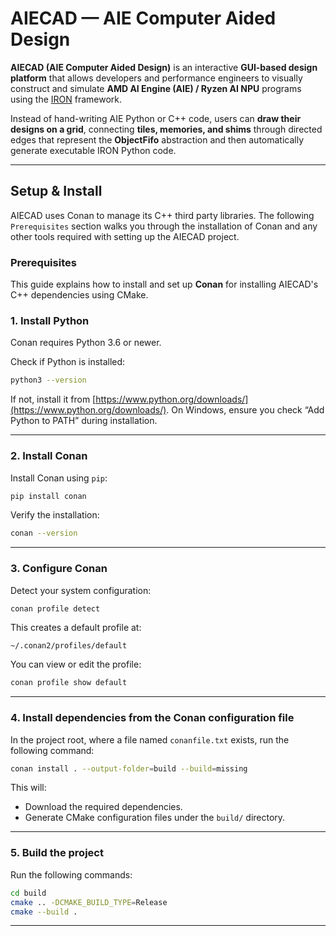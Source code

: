 # AIECAD — AIE Computer Aided Design

**AIECAD (AIE Computer Aided Design)** is an interactive **GUI-based design platform** that allows developers and performance engineers to visually construct and simulate **AMD AI Engine (AIE) / Ryzen AI NPU** programs using the [IRON](https://github.com/Xilinx/mlir-aie) framework.

Instead of hand-writing AIE Python or C++ code, users can **draw their designs on a grid**, connecting **tiles, memories, and shims** through directed edges that represent the **ObjectFifo** abstraction and then automatically generate executable IRON Python code.

---

## Setup & Install
AIECAD uses Conan to manage its C++ third party libraries. The following `Prerequisites` section walks you through the installation of Conan and any other tools required with setting up the AIECAD project.

### Prerequisites

This guide explains how to install and set up **Conan** for installing AIECAD's C++ dependencies using CMake.

### 1. Install Python

Conan requires Python 3.6 or newer.

Check if Python is installed:

```bash
python3 --version
```

If not, install it from [https://www.python.org/downloads/](https://www.python.org/downloads/).
On Windows, ensure you check “Add Python to PATH” during installation.

---

### 2. Install Conan

Install Conan using `pip`:

```bash
pip install conan
```

Verify the installation:

```bash
conan --version
```

---

### 3. Configure Conan

Detect your system configuration:

```bash
conan profile detect
```

This creates a default profile at:

```
~/.conan2/profiles/default
```

You can view or edit the profile:

```bash
conan profile show default
```

---

### 4. Install dependencies from the Conan configuration file

In the project root, where a file named `conanfile.txt` exists, run the following command:

```bash
conan install . --output-folder=build --build=missing
```

This will:

* Download the required dependencies.
* Generate CMake configuration files under the `build/` directory.

---

### 5. Build the project

Run the following commands:

```bash
cd build
cmake .. -DCMAKE_BUILD_TYPE=Release
cmake --build .
```

---